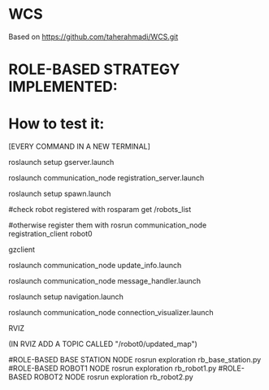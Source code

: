 # WCS

Based on https://github.com/taherahmadi/WCS.git

# ROLE-BASED STRATEGY IMPLEMENTED: 
# How to test it:

[EVERY COMMAND IN A NEW TERMINAL]

roslaunch setup gserver.launch

roslaunch communication_node registration_server.launch

roslaunch setup spawn.launch

#check robot registered with
rosparam get /robots_list

#otherwise register them with
rosrun communication_node registration_client robot0

gzclient

roslaunch communication_node update_info.launch

roslaunch communication_node message_handler.launch

roslaunch setup navigation.launch


roslaunch communication_node connection_visualizer.launch

RVIZ

(IN RVIZ ADD A TOPIC CALLED "/robot0/updated_map")

#ROLE-BASED BASE STATION NODE
rosrun exploration rb_base_station.py
#ROLE-BASED ROBOT1 NODE
rosrun exploration rb_robot1.py
#ROLE-BASED ROBOT2 NODE
rosrun exploration rb_robot2.py

 
